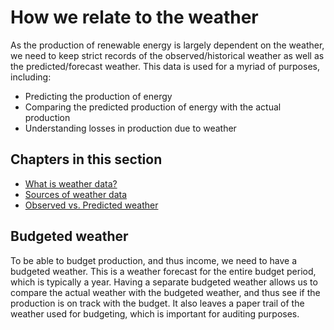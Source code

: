 # How we relate to the weather

As the production of renewable energy is largely dependent on the weather, we need to keep strict records of the observed/historical weather as well as the predicted/forecast weather. This data is used for a myriad of purposes, including:

* Predicting the production of energy
* Comparing the predicted production of energy with the actual production
* Understanding losses in production due to weather

## Chapters in this section

* [What is weather data?](what_is_weather_data.md)
* [Sources of weather data](sources_of_weather_data.md)
* [Observed vs. Predicted weather](observed_predicted_weather.md)

## Budgeted weather

To be able to budget production, and thus income, we need to have a budgeted weather. This is a weather forecast for the entire budget period, which is typically a year. Having a separate budgeted weather allows us to compare the actual weather with the budgeted weather, and thus see if the production is on track with the budget. It also leaves a paper trail of the weather used for budgeting, which is important for auditing purposes.
